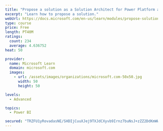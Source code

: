 ```yaml
---
title: "Propose a solution as a Solution Architect for Power Platform and Dynamics 365"
excerpt: "Learn how to propose a solution."
webUrl: https://docs.microsoft.com/en-us/learn/modules/propose-solution/
type: course
price: Free
length: PT40M
ratings:
  count: 234
  average: 4.636752
heat: 50

provider:
  name: Microsoft Learn
  domain: microsoft.com
  images:
    - url: /assets/images/organizations/microsoft.com-50x50.jpg
      width: 50
      height: 50

levels:
  - Advanced

topics:
  - Power BI

secured: "TRZFU1yRovadasNE/SHDIjCuuXJej9TXJdCXyvb9Irnz7buNsJ+zZZ2DdKmWW9I+RmIs9s/yKb2Wr6SIFMKZqhk/QE9/1JLrUv4UDw8xWxY3Cswts2BlP+JJJ/mmMxwLaaJhwCsSmzZmtgWFhfW+6PibvNvGHjs0o1nCL+F0OvdCa89XSppe9RJgayd1GcwLJqbbw0RCZ3L3BioRqB6QOYfag+h1Uky1wY8J43SYnL+MrbabVO866sn1BAQ2coG9Uor9YbAy0O8X3yY5wb+QXg7EiuU5PYUVm8vC0n+tV0JHKAkC6Qhd7eFK1qVtYjfPpMNpp+tWjwK79/+6HEMIBx2gnAjazbyzDbXx+7FgnEfr/tTKnJY8mNUv9zFMOzLDj46H28pgSP5TvMS9GJPZMQ==;mDnjelmITaAL45w5WKXRiQ=="
---
```


